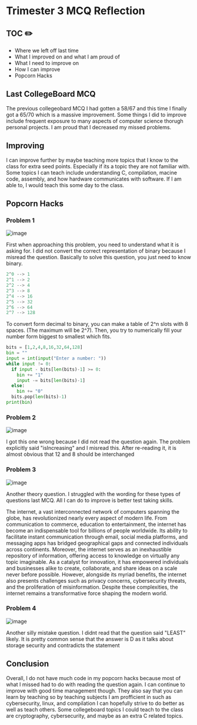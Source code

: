 # Trimester 3 MCQ Reflection

## TOC ✏️
- Where we left off last time
- What I improved on and what I am proud of
- What I need to improve on
- How I can improve
- Popcorn Hacks

## Last CollegeBoard MCQ

The previous collegeobard MCQ I had gotten a 58/67 and this time I finally got a 65/70 which is a massive improvement. Some things I did to improve include frequent exposure to many aspects of computer science thorugh personal projects. I am proud that I decreased my missed problems.

## Improving

I can improve further by maybe teaching more topics that I know to the class for extra seed points. Especially if its a topic they are not familiar with. Some topics I can teach include understanding C, compilation, macine code, assembly, and how hardware communicates with software. If I am able to, I would teach this some day to the class.

## Popcorn Hacks

### Problem 1

![image](https://github.com/shuban-789/student/assets/67974101/ed23a213-1a51-4a75-b808-c35864607da5)

First when approaching this problem, you need to understand what it is asking for. I did not convert the correct representation of binary because I misread the question. Basically to solve this question, you just need to know binary.

```swift
2^0 --> 1
2^1 --> 2
2^2 --> 4
2^3 --> 8
2^4 --> 16
2^5 --> 32
2^6 --> 64
2^7 --> 128
```

To convert form decimal to binary, you can make a table of 2^n slots with 8 spaces. (The maximum will be 2^7). Then, you try to numerically fill your number form biggest to smallest which fits.

```python
bits = [1,2,4,8,16,32,64,128]
bin = ""
input = int(input("Enter a number: "))
while input != 0:
  if input - bits[len(bits)-1] >= 0:
    bin += "1"
    input -= bits[len(bits)-1]
  else:
    bin += "0"
  bits.pop(len(bits)-1)
print(bin)
```

### Problem 2

![image](https://github.com/shuban-789/student/assets/67974101/139eee6d-3f76-48e9-b2e6-6f83f4e71a15)

I got this one wrong because I did not read the question again. The problem explicitly said "isIncreasing" and I misread this. After re-reading it, it is almost obvious that 12 and 8 should be interchanged

### Problem 3

![image](https://github.com/shuban-789/student/assets/67974101/20be9df1-c704-445b-b69b-bc840cdbfded)

Another theory question. I struggled with the wording for these types of questions last MCQ. All I can do to improve is better test taking skills.

The internet, a vast interconnected network of computers spanning the globe, has revolutionized nearly every aspect of modern life. From communication to commerce, education to entertainment, the internet has become an indispensable tool for billions of people worldwide. Its ability to facilitate instant communication through email, social media platforms, and messaging apps has bridged geographical gaps and connected individuals across continents. Moreover, the internet serves as an inexhaustible repository of information, offering access to knowledge on virtually any topic imaginable. As a catalyst for innovation, it has empowered individuals and businesses alike to create, collaborate, and share ideas on a scale never before possible. However, alongside its myriad benefits, the internet also presents challenges such as privacy concerns, cybersecurity threats, and the proliferation of misinformation. Despite these complexities, the internet remains a transformative force shaping the modern world.

### Problem 4


![image](https://github.com/shuban-789/student/assets/67974101/deaab288-b467-46e2-83e7-dcf92982dada)

Another silly mistake question. I didnt read that the question said "LEAST" likely. It is pretty common sense that the answer is D as it talks about storage security and contradicts the statement

## Conclusion

Overall, I do not have much code in my popcorn hacks because most of what I missed had to do with reading the question again. I can continue to improve with good time management though. They also say that you can learn by teaching so by teaching subjects I am profficient in such as cybersecurity, linux, and compilation I can hopefully strive to do better as well as teach others. Some collegeboard topics I could teach to the class are cryptography, cybersecurity, and maybe as an extra C related topics.


